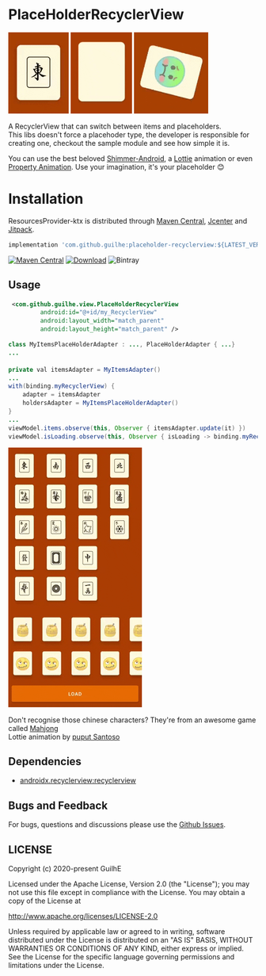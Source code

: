 # PlaceHolderRecyclerView

<img src="https://raw.githubusercontent.com/Guilhe/PlaceHolderRecyclerView/master/assets/stone.gif" /> <img src="https://raw.githubusercontent.com/Guilhe/PlaceHolderRecyclerView/master/assets/lottie.gif" /> <img src="https://raw.githubusercontent.com/Guilhe/PlaceHolderRecyclerView/master/assets/emoji.gif" />  

A RecyclerView that can switch between items and placeholders.  
This libs doesn't force a placehoder type, the developer is responsible for creating one, checkout the sample module and see how simple it is.  

You can use the best beloved [Shimmer-Android](http://facebook.github.io/shimmer-android/), a [Lottie](https://airbnb.design/lottie/) animation or even [Property Animation](https://developer.android.com/guide/topics/resources/animation-resource). Use your imagination, it's your placeholder 😊

# Installation

ResourcesProvider-ktx is distributed through [Maven Central](https://search.maven.org/artifact/com.github.guilhe/placeholder-recyclerview), [Jcenter](https://bintray.com/gdelgado/android/PlaceHolderRecyclerView) and [Jitpack](https://jitpack.io/#GuilhE/PlaceHolderRecyclerView).

```groovy
implementation 'com.github.guilhe:placeholder-recyclerview:${LATEST_VERSION}'
```
[![Maven Central](https://img.shields.io/maven-central/v/com.github.guilhe/placeholder-recyclerview.svg)](https://search.maven.org/search?q=g:com.github.guilhe%20AND%20placeholder-recyclerview) [![Download](https://api.bintray.com/packages/gdelgado/android/PlaceHolderRecyclerView/images/download.svg)](https://bintray.com/gdelgado/android/PlaceHolderRecyclerView/_latestVersion) ![Bintray](https://img.shields.io/bintray/dt/gdelgado/android/PlaceHolderRecyclerView)

## Usage

```xml
 <com.github.guilhe.view.PlaceHolderRecyclerView
         android:id="@+id/my_RecyclerView"
         android:layout_width="match_parent"
         android:layout_height="match_parent" />
```
```java
class MyItemsPlaceHolderAdapter : ..., PlaceHolderAdapter { ...}
...

private val itemsAdapter = MyItemsAdapter()
...
with(binding.myRecyclerView) {
    adapter = itemsAdapter
    holdersAdapter = MyItemsPlaceHolderAdapter()
}
...
viewModel.items.observe(this, Observer { itemsAdapter.update(it) })
viewModel.isLoading.observe(this, Observer { isLoading -> binding.myRecyclerView.toggleHoldersAdapter(isLoading) })
```

<img src="https://raw.githubusercontent.com/Guilhe/PlaceHolderRecyclerView/master/assets/sample.gif" />  

Don't recognise those chinese characters? They're from an awesome game called [Mahjong](https://en.wikipedia.org/wiki/Mahjong)  
Lottie animation by [puput Santoso](https://lottiefiles.com/puput_santoso)

    
## Dependencies
- [androidx.recyclerview:recyclerview](https://developer.android.com/jetpack/androidx/releases/recyclerview)

## Bugs and Feedback

For bugs, questions and discussions please use the [Github Issues](https://github.com/GuilhE/PlaceHolderRecyclerView/issues).

## LICENSE

Copyright (c) 2020-present GuilhE

Licensed under the Apache License, Version 2.0 (the "License");
you may not use this file except in compliance with the License.
You may obtain a copy of the License at

<http://www.apache.org/licenses/LICENSE-2.0>

Unless required by applicable law or agreed to in writing, software
distributed under the License is distributed on an "AS IS" BASIS,
WITHOUT WARRANTIES OR CONDITIONS OF ANY KIND, either express or implied.
See the License for the specific language governing permissions and
limitations under the License.
